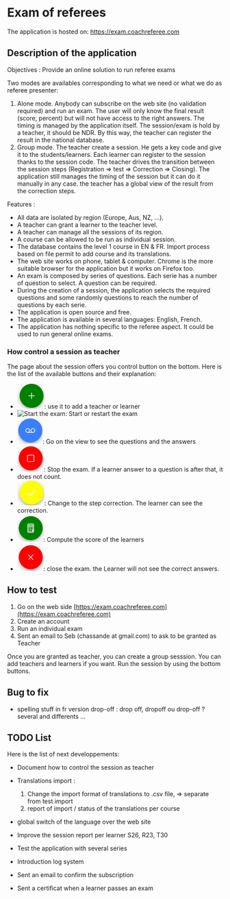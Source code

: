 # Exam of referees

The application is hosted on: https://exam.coachreferee.com

## Description of the application

Objectives : Provide an online solution to run referee exams

Two modes are availables corresponding to what we need or what we do as referee presenter:

1. Alone mode. Anybody can subscribe on the web site (no validation required) and run an exam. The user will only know the final result (score, percent) but will not have access to the right answers. The timing is managed by the application itself. The session/exam is hold by a teacher, it should be NDR. By this way, the teacher can register the result in the national database.
2. Group mode. The teacher create a session. He gets a key code and give it to the students/learners. Each learner can register to the session thanks to the session code. The teacher drives the transition between the session steps (Registration => test => Correction => Closing). The application still manages the timing of the session but it can do it manually in any case. the teacher has a global view of the result from the correction steps.

Features :

* All data are isolated by region (Europe, Aus, NZ, ...).
* A teacher can grant a learner to the teacher level.
* A teacher can manage all the sessions of its region.
* A course can be allowed to be run as individual session.
* The database contains the level 1 course in EN & FR. Import process based on file permit to add course and its translations.
* The web site works on phone, tablet & computer. Chrome is the more suitable browser for the application but it works on Firefox too.
* An exam is composed by series of questions. Each serie has a number of question to select. A question can be required.
* During the creation of a session, the application selects the required questions and some randomly questions to reach the number of questions by each serie.
* The application is open source and free.
* The application is available in several languages: English, French.
* The application has nothing specific to the referee aspect. It could be used to run general online exams.

### How control a session as teacher

The page about the session offers you control button on the bottom. Here is the list of the available buttons and their explanation:

* ![Add teacher](https://raw.githubusercontent.com/schassande/referee-course-test/master/doc/session_add_teacher_or_learner.png): use it to add a teacher or learner
* ![Start the exam](https://raw.githubusercontent.com/schassande/referee-course-test/master/doc/session_start.png): Start or restart the exam
* ![View as teacher](https://raw.githubusercontent.com/schassande/referee-course-test/master/doc/session_view_as_teacher.png): Go on the view to see the questions and the answers
* ![Stop the exam](https://raw.githubusercontent.com/schassande/referee-course-test/master/doc/session_stop.png): Stop the exam. If a learner answer to a question is after that, it does not count.
* ![Go to correction](https://raw.githubusercontent.com/schassande/referee-course-test/master/doc/session_correction.png): Change to the step correction. The learner can see the correction.
* ![Compute score](https://raw.githubusercontent.com/schassande/referee-course-test/master/doc/session_compute_score.png): Compute the score of the learners
* ![Close](https://raw.githubusercontent.com/schassande/referee-course-test/master/doc/session_close.png): close the exam. the Learner will not see the correct answers.

## How to test

1. Go on the web side [https://exam.coachreferee.com](https://exam.coachreferee.com)
2. Create an account
3. Run an individual exam
4. Sent an email to Seb (chassande at gmail.com) to ask to be granted as Teacher

Once you are granted as teacher, you can create a group sesssion. You can add teachers and learners if you want. Run the session by using the bottom buttons.

## Bug to fix

* spelling stuff in fr version drop-off : drop off, dropoff ou drop-off ? several and differents ...

## TODO List

Here is the list of next developpements:

* Document how to control the session as teacher
* Translations import :
  
  1) Change the import format of translations to .csv file, => separate from test import
  2) report of import / status of the translations per course

* global switch of the language over the web site
* Improve the session report per learner S26, R23, T30
* Test the application with several series
* Introduction log system
* Sent an email to confirm the subscription
* Sent a certificat when a learner passes an exam

